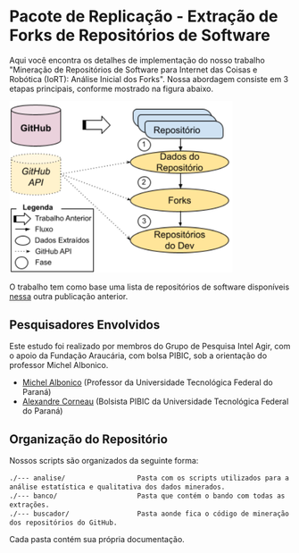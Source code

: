 # Pacote de Replicação - Extração de Forks de Repositórios de Software

Aqui você encontra os detalhes de implementação do nosso trabalho "Mineração de Repositórios de Software para Internet das Coisas e Robótica (IoRT): Análise Inicial dos Forks".
Nossa abordagem consiste em 3 etapas principais, conforme mostrado na figura abaixo.

<img src="./workflow.png" width="400px">

O trabalho tem como base uma lista de repositórios de software disponíveis [nessa](https://github.com/IntelAgir-Research-Group/sbcars2021-replication-package-mining-iot) outra publicação anterior.


## Pesquisadores Envolvidos
Este estudo foi realizado por membros do Grupo de Pesquisa Intel Agir, com o apoio da Fundação Araucária, com bolsa PIBIC, sob a orientação do professor Michel Albonico.

- [Michel Albonico](https://michelalbonico.github.io) (Professor da Universidade Tecnológica Federal do Paraná)
- [Alexandre Corneau](https://github.com/ALEXANDRECORNEAU) (Bolsista PIBIC da Universidade Tecnológica Federal do Paraná)

## Organização do Repositório

Nossos scripts são organizados da seguinte forma:

````
./--- analise/                  Pasta com os scripts utilizados para a análise estatística e qualitativa dos dados minerados.
./--- banco/                    Pasta que contém o bando com todas as extrações. 
./--- buscador/                 Pasta aonde fica o código de mineração dos repositórios do GitHub.
````

Cada pasta contém sua própria documentação.
